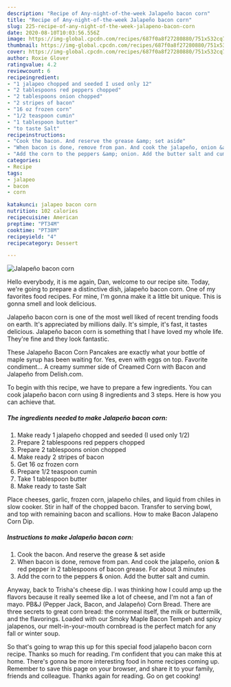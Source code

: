 ```yaml
---
description: "Recipe of Any-night-of-the-week Jalapeño bacon corn"
title: "Recipe of Any-night-of-the-week Jalapeño bacon corn"
slug: 225-recipe-of-any-night-of-the-week-jalapeno-bacon-corn
date: 2020-08-10T10:03:56.556Z
image: https://img-global.cpcdn.com/recipes/687f0a8f27280880/751x532cq70/jalapeno-bacon-corn-recipe-main-photo.jpg
thumbnail: https://img-global.cpcdn.com/recipes/687f0a8f27280880/751x532cq70/jalapeno-bacon-corn-recipe-main-photo.jpg
cover: https://img-global.cpcdn.com/recipes/687f0a8f27280880/751x532cq70/jalapeno-bacon-corn-recipe-main-photo.jpg
author: Roxie Glover
ratingvalue: 4.2
reviewcount: 6
recipeingredient:
- "1 jalapeo chopped and seeded I used only 12"
- "2 tablespoons red peppers chopped"
- "2 tablespoons onion chopped"
- "2 stripes of bacon"
- "16 oz frozen corn"
- "1/2 teaspoon cumin"
- "1 tablespoon butter"
- "to taste Salt"
recipeinstructions:
- "Cook the bacon. And reserve the grease &amp; set aside"
- "When bacon is done, remove from pan. And cook the jalapeño, onion &amp; red pepper in 2 tablespoons of bacon grease. For about 3 minutes"
- "Add the corn to the peppers &amp; onion. Add the butter salt and cumin."
categories:
- Recipe
tags:
- jalapeo
- bacon
- corn

katakunci: jalapeo bacon corn 
nutrition: 102 calories
recipecuisine: American
preptime: "PT34M"
cooktime: "PT38M"
recipeyield: "4"
recipecategory: Dessert

---
```



![Jalapeño bacon corn](https://img-global.cpcdn.com/recipes/687f0a8f27280880/751x532cq70/jalapeno-bacon-corn-recipe-main-photo.jpg)

Hello everybody, it is me again, Dan, welcome to our recipe site. Today, we're going to prepare a distinctive dish, jalapeño bacon corn. One of my favorites food recipes. For mine, I'm gonna make it a little bit unique. This is gonna smell and look delicious.

Jalapeño bacon corn is one of the most well liked of recent trending foods on earth. It's appreciated by millions daily. It's simple, it's fast, it tastes delicious. Jalapeño bacon corn is something that I have loved my whole life. They're fine and they look fantastic.

These Jalapeño Bacon Corn Pancakes are exactly what your bottle of maple syrup has been waiting for. Yes, even with eggs on top. Favorite condiment… A creamy summer side of Creamed Corn with Bacon and Jalapeño from Delish.com.


To begin with this recipe, we have to prepare a few ingredients. You can cook jalapeño bacon corn using 8 ingredients and 3 steps. Here is how you can achieve that.

<!--inarticleads1-->

##### The ingredients needed to make Jalapeño bacon corn:

1. Make ready 1 jalapeño chopped and seeded (I used only 1/2)
1. Prepare 2 tablespoons red peppers chopped
1. Prepare 2 tablespoons onion chopped
1. Make ready 2 stripes of bacon
1. Get 16 oz frozen corn
1. Prepare 1/2 teaspoon cumin
1. Take 1 tablespoon butter
1. Make ready to taste Salt


Place cheeses, garlic, frozen corn, jalapeño chiles, and liquid from chiles in slow cooker. Stir in half of the chopped bacon. Transfer to serving bowl, and top with remaining bacon and scallions. How to make Bacon Jalapeno Corn Dip. 

<!--inarticleads2-->

##### Instructions to make Jalapeño bacon corn:

1. Cook the bacon. And reserve the grease &amp; set aside
1. When bacon is done, remove from pan. And cook the jalapeño, onion &amp; red pepper in 2 tablespoons of bacon grease. For about 3 minutes
1. Add the corn to the peppers &amp; onion. Add the butter salt and cumin.


Anyway, back to Trisha&#39;s cheese dip. I was thinking how I could amp up the flavors because it really seemed like a lot of cheese, and I&#39;m not a fan of mayo. PB&amp;J (Pepper Jack, Bacon, and Jalapeño) Corn Bread. There are three secrets to great corn bread: the cornmeal itself, the milk or buttermilk, and the flavorings. Loaded with our Smoky Maple Bacon Tempeh and spicy jalapenos, our melt-in-your-mouth cornbread is the perfect match for any fall or winter soup. 

So that's going to wrap this up for this special food jalapeño bacon corn recipe. Thanks so much for reading. I'm confident that you can make this at home. There's gonna be more interesting food in home recipes coming up. Remember to save this page on your browser, and share it to your family, friends and colleague. Thanks again for reading. Go on get cooking!
